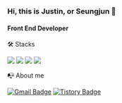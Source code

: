### Hi, this is Justin, or Seungjun 👋
#### Front End Developer

🛠️ Stacks

<img src="https://img.shields.io/badge/Python-3766AB?style=flat-square&logo=python&logoColor=white"/> <img src="https://img.shields.io/badge/JavaScript-F7DF1E?style=flat-square&logo=JavaScript&logoColor=white"/> <img src="https://img.shields.io/badge/React-61DAFB?style=flat-square&logo=React&logoColor=white"/> <img src="https://img.shields.io/badge/HTML-E34F26?style=flat-square&logo=HTML&logoColor=white"/> 


📭 About me

[![Gmail Badge](https://img.shields.io/badge/Gmail-D14836?style=flat&logo=Gmail&logoColor=white)](mailto:tmdeksdl@gmail.com) [![Tistory Badge](https://img.shields.io/badge/Tech%20Blog-555263?style=flat&logoColor=white)](https://lemonjade.tistory.com/)
